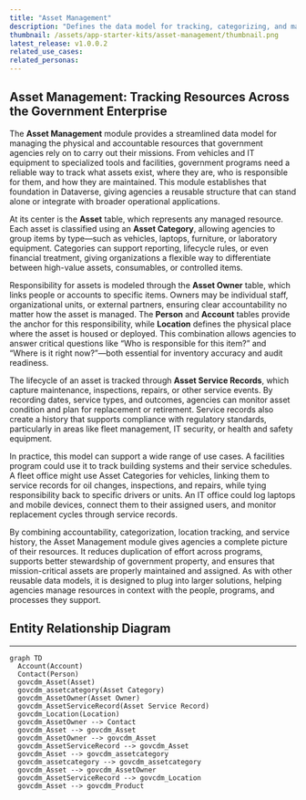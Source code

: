 ```yaml
---
title: "Asset Management"
description: "Defines the data model for tracking, categorizing, and managing physical and accountable assets across agencies, including asset ownership, location, and service history."
thumbnail: /assets/app-starter-kits/asset-management/thumbnail.png
latest_release: v1.0.0.2
related_use_cases:
related_personas:
---
```


## Asset Management: Tracking Resources Across the Government Enterprise

The **Asset Management** module provides a streamlined data model for managing the physical and accountable resources that government agencies rely on to carry out their missions. From vehicles and IT equipment to specialized tools and facilities, government programs need a reliable way to track what assets exist, where they are, who is responsible for them, and how they are maintained. This module establishes that foundation in Dataverse, giving agencies a reusable structure that can stand alone or integrate with broader operational applications.

At its center is the **Asset** table, which represents any managed resource. Each asset is classified using an **Asset Category**, allowing agencies to group items by type—such as vehicles, laptops, furniture, or laboratory equipment. Categories can support reporting, lifecycle rules, or even financial treatment, giving organizations a flexible way to differentiate between high-value assets, consumables, or controlled items.

Responsibility for assets is modeled through the **Asset Owner** table, which links people or accounts to specific items. Owners may be individual staff, organizational units, or external partners, ensuring clear accountability no matter how the asset is managed. The **Person** and **Account** tables provide the anchor for this responsibility, while **Location** defines the physical place where the asset is housed or deployed. This combination allows agencies to answer critical questions like “Who is responsible for this item?” and “Where is it right now?”—both essential for inventory accuracy and audit readiness.

The lifecycle of an asset is tracked through **Asset Service Records**, which capture maintenance, inspections, repairs, or other service events. By recording dates, service types, and outcomes, agencies can monitor asset condition and plan for replacement or retirement. Service records also create a history that supports compliance with regulatory standards, particularly in areas like fleet management, IT security, or health and safety equipment.

In practice, this model can support a wide range of use cases. A facilities program could use it to track building systems and their service schedules. A fleet office might use Asset Categories for vehicles, linking them to service records for oil changes, inspections, and repairs, while tying responsibility back to specific drivers or units. An IT office could log laptops and mobile devices, connect them to their assigned users, and monitor replacement cycles through service records.

By combining accountability, categorization, location tracking, and service history, the Asset Management module gives agencies a complete picture of their resources. It reduces duplication of effort across programs, supports better stewardship of government property, and ensures that mission-critical assets are properly maintained and assigned. As with other reusable data models, it is designed to plug into larger solutions, helping agencies manage resources in context with the people, programs, and processes they support.

## Entity Relationship Diagram
---

```mermaid
graph TD
  Account(Account)
  Contact(Person)
  govcdm_Asset(Asset)
  govcdm_assetcategory(Asset Category)
  govcdm_AssetOwner(Asset Owner)
  govcdm_AssetServiceRecord(Asset Service Record)
  govcdm_Location(Location)
  govcdm_AssetOwner --> Contact
  govcdm_Asset --> govcdm_Asset
  govcdm_AssetOwner --> govcdm_Asset
  govcdm_AssetServiceRecord --> govcdm_Asset
  govcdm_Asset --> govcdm_assetcategory
  govcdm_assetcategory --> govcdm_assetcategory
  govcdm_Asset --> govcdm_AssetOwner
  govcdm_AssetServiceRecord --> govcdm_Location
  govcdm_Asset --> govcdm_Product

```
